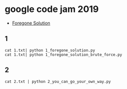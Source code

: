 # google code jam 2019
* [Foregone Solution](https://codingcompetitions.withgoogle.com/codejam/round/0000000000051705/0000000000088231)

## 1
```
cat 1.txt| python 1_foregone_solution.py
cat 1.txt| python 1_foregone_solution_brute_force.py
```

## 2
```
cat 2.txt | python 2_you_can_go_your_own_way.py
```